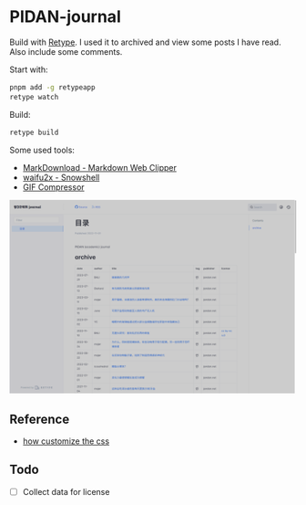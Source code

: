 # PIDAN-journal

Build with [Retype](https://retype.com/). I used it to archived and view some posts I have read. Also include some comments.

Start with:

```sh
pnpm add -g retypeapp
retype watch
```

Build:

```sh
retype build
```

Some used tools:

- [MarkDownload - Markdown Web Clipper](https://github.com/deathau/markdownload)
- [waifu2x - Snowshell](https://github.com/YukihoAA/waifu2x_snowshell)
- [GIF Compressor](https://github.com/shawnrivers/gif-compressor)

![](https://raw.githubusercontent.com/scillidan/Cos_Asset/master/screenshot/PIDAN-journal.png)

## Reference

- [how customize the css](https://github.com/retypeapp/retype/issues/610)

## Todo

- [ ] Collect data for license